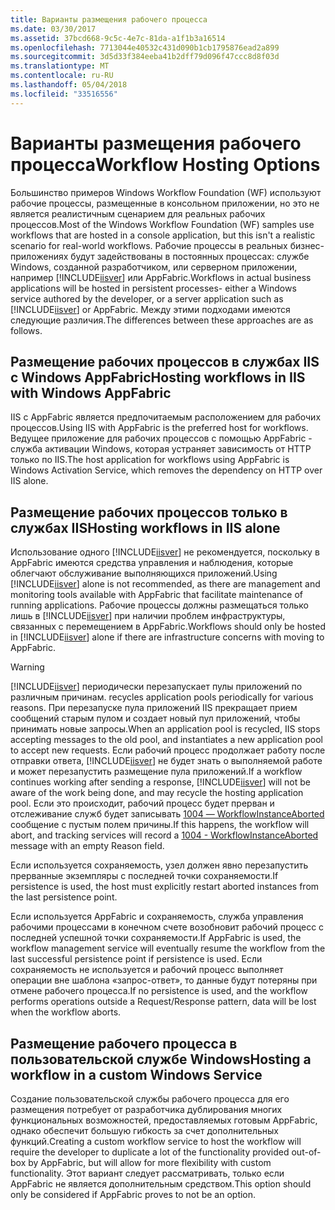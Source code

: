 ```yaml
---
title: Варианты размещения рабочего процесса
ms.date: 03/30/2017
ms.assetid: 37bcd668-9c5c-4e7c-81da-a1f1b3a16514
ms.openlocfilehash: 7713044e40532c431d090b1cb1795876ead2a899
ms.sourcegitcommit: 3d5d33f384eeba41b2dff79d096f47ccc8d8f03d
ms.translationtype: MT
ms.contentlocale: ru-RU
ms.lasthandoff: 05/04/2018
ms.locfileid: "33516556"
---
```

# <a name="workflow-hosting-options"></a><span data-ttu-id="9b1a8-102">Варианты размещения рабочего процесса</span><span class="sxs-lookup"><span data-stu-id="9b1a8-102">Workflow Hosting Options</span></span>
<span data-ttu-id="9b1a8-103">Большинство примеров Windows Workflow Foundation (WF) используют рабочие процессы, размещенные в консольном приложении, но это не является реалистичным сценарием для реальных рабочих процессов.</span><span class="sxs-lookup"><span data-stu-id="9b1a8-103">Most of the Windows Workflow Foundation (WF) samples use workflows that are hosted in a console application, but this isn't a realistic scenario for real-world workflows.</span></span> <span data-ttu-id="9b1a8-104">Рабочие процессы в реальных бизнес-приложениях будут задействованы в постоянных процессах: службе Windows, созданной разработчиком, или серверном приложении, например [!INCLUDE[iisver](../../../includes/iisver-md.md)] или AppFabric.</span><span class="sxs-lookup"><span data-stu-id="9b1a8-104">Workflows in actual business applications will be hosted in persistent processes- either a Windows service authored by the developer, or a server application such as [!INCLUDE[iisver](../../../includes/iisver-md.md)] or AppFabric.</span></span> <span data-ttu-id="9b1a8-105">Между этими подходами имеются следующие различия.</span><span class="sxs-lookup"><span data-stu-id="9b1a8-105">The differences between these approaches are as follows.</span></span>  
  
## <a name="hosting-workflows-in-iis-with-windows-appfabric"></a><span data-ttu-id="9b1a8-106">Размещение рабочих процессов в службах IIS с Windows AppFabric</span><span class="sxs-lookup"><span data-stu-id="9b1a8-106">Hosting workflows in IIS with Windows AppFabric</span></span>  
 <span data-ttu-id="9b1a8-107">IIS с AppFabric является предпочитаемым расположением для рабочих процессов.</span><span class="sxs-lookup"><span data-stu-id="9b1a8-107">Using IIS with AppFabric is the preferred host for workflows.</span></span> <span data-ttu-id="9b1a8-108">Ведущее приложение для рабочих процессов с помощью AppFabric - служба активации Windows, которая устраняет зависимость от HTTP только по IIS.</span><span class="sxs-lookup"><span data-stu-id="9b1a8-108">The host application for workflows using AppFabric is Windows Activation Service, which removes the dependency on HTTP over IIS alone.</span></span>  
  
## <a name="hosting-workflows-in-iis-alone"></a><span data-ttu-id="9b1a8-109">Размещение рабочих процессов только в службах IIS</span><span class="sxs-lookup"><span data-stu-id="9b1a8-109">Hosting workflows in IIS alone</span></span>  
 <span data-ttu-id="9b1a8-110">Использование одного [!INCLUDE[iisver](../../../includes/iisver-md.md)] не рекомендуется, поскольку в AppFabric имеются средства управления и наблюдения, которые облегчают обслуживание выполняющихся приложений.</span><span class="sxs-lookup"><span data-stu-id="9b1a8-110">Using [!INCLUDE[iisver](../../../includes/iisver-md.md)] alone is not recommended, as there are management and monitoring tools available with AppFabric that facilitate maintenance of running applications.</span></span> <span data-ttu-id="9b1a8-111">Рабочие процессы должны размещаться только лишь в [!INCLUDE[iisver](../../../includes/iisver-md.md)] при наличии проблем инфраструктуры, связанных с перемещением в AppFabric.</span><span class="sxs-lookup"><span data-stu-id="9b1a8-111">Workflows should only be hosted in [!INCLUDE[iisver](../../../includes/iisver-md.md)] alone if there are infrastructure concerns with moving to AppFabric.</span></span>  
  
> [!WARNING]
>  [!INCLUDE[iisver](../../../includes/iisver-md.md)]<span data-ttu-id="9b1a8-112"> периодически перезапускает пулы приложений по различным причинам.</span><span class="sxs-lookup"><span data-stu-id="9b1a8-112"> recycles application pools periodically for various reasons.</span></span> <span data-ttu-id="9b1a8-113">При перезапуске пула приложений IIS прекращает прием сообщений старым пулом и создает новый пул приложений, чтобы принимать новые запросы.</span><span class="sxs-lookup"><span data-stu-id="9b1a8-113">When an application pool is recycled, IIS stops accepting messages to the old pool, and instantiates a new application pool to accept new requests.</span></span> <span data-ttu-id="9b1a8-114">Если рабочий процесс продолжает работу после отправки ответа, [!INCLUDE[iisver](../../../includes/iisver-md.md)] не будет знать о выполняемой работе и может перезапустить размещение пула приложений.</span><span class="sxs-lookup"><span data-stu-id="9b1a8-114">If a workflow continues working after sending a response, [!INCLUDE[iisver](../../../includes/iisver-md.md)] will not be aware of the work being done, and may recycle the hosting application pool.</span></span> <span data-ttu-id="9b1a8-115">Если это происходит, рабочий процесс будет прерван и отслеживание служб будет записывать [1004 — WorkflowInstanceAborted](../../../docs/framework/windows-workflow-foundation/1004-workflowinstanceaborted.md) сообщение с пустым полем причины.</span><span class="sxs-lookup"><span data-stu-id="9b1a8-115">If this happens, the workflow will abort, and tracking services will record a [1004 - WorkflowInstanceAborted](../../../docs/framework/windows-workflow-foundation/1004-workflowinstanceaborted.md) message with an empty Reason field.</span></span>  
>   
>  <span data-ttu-id="9b1a8-116">Если используется сохраняемость, узел должен явно перезапустить прерванные экземпляры с последней точки сохраняемости.</span><span class="sxs-lookup"><span data-stu-id="9b1a8-116">If persistence is used, the host must explicitly restart aborted instances from the last persistence point.</span></span>  
>   
>  <span data-ttu-id="9b1a8-117">Если используется AppFabric и сохраняемость, служба управления рабочими процессами в конечном счете возобновит рабочий процесс с последней успешной точки сохраняемости.</span><span class="sxs-lookup"><span data-stu-id="9b1a8-117">If AppFabric is used, the workflow management service will eventually resume the workflow from the last successful persistence point if persistence is used.</span></span> <span data-ttu-id="9b1a8-118">Если сохраняемость не используется и рабочий процесс выполняет операции вне шаблона «запрос-ответ», то данные будут потеряны при отмене рабочего процесса.</span><span class="sxs-lookup"><span data-stu-id="9b1a8-118">If no persistence is used, and the workflow performs operations outside a Request/Response pattern, data will be lost when the workflow aborts.</span></span>  
  
## <a name="hosting-a-workflow-in-a-custom-windows-service"></a><span data-ttu-id="9b1a8-119">Размещение рабочего процесса в пользовательской службе Windows</span><span class="sxs-lookup"><span data-stu-id="9b1a8-119">Hosting a workflow in a custom Windows Service</span></span>  
 <span data-ttu-id="9b1a8-120">Создание пользовательской службы рабочего процесса для его размещения потребует от разработчика дублирования многих функциональных возможностей, предоставляемых готовым AppFabric, однако обеспечит большую гибкость за счет дополнительных функций.</span><span class="sxs-lookup"><span data-stu-id="9b1a8-120">Creating a custom workflow service to host the workflow will require the developer to duplicate a lot of the functionality provided out-of-box by AppFabric, but will allow for more flexibility with custom functionality.</span></span> <span data-ttu-id="9b1a8-121">Этот вариант следует рассматривать, только если AppFabric не является дополнительным средством.</span><span class="sxs-lookup"><span data-stu-id="9b1a8-121">This option should only be considered if AppFabric proves to not be an option.</span></span>
